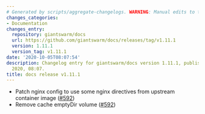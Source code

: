 ```yaml
---
# Generated by scripts/aggregate-changelogs. WARNING: Manual edits to this files will be overwritten.
changes_categories:
- Documentation
changes_entry:
  repository: giantswarm/docs
  url: https://github.com/giantswarm/docs/releases/tag/v1.11.1
  version: 1.11.1
  version_tag: v1.11.1
date: '2020-10-05T08:07:54'
description: Changelog entry for giantswarm/docs version 1.11.1, published on 05 October
  2020, 08:07.
title: docs release v1.11.1
---
```


- Patch nginx config to use some nginx directives from upstream container image ([#592](https://github.com/giantswarm/docs/pull/592))
- Remove cache emptyDir volume ([#592](https://github.com/giantswarm/docs/pull/592))
